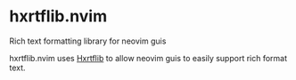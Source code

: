 # hxrtflib.nvim
Rich text formatting library for neovim guis

hxrtflib.nvim uses [Hxrtflib](https://github.com/nudebandage/Hxrtflib) to
allow neovim guis to easily support rich format text.


